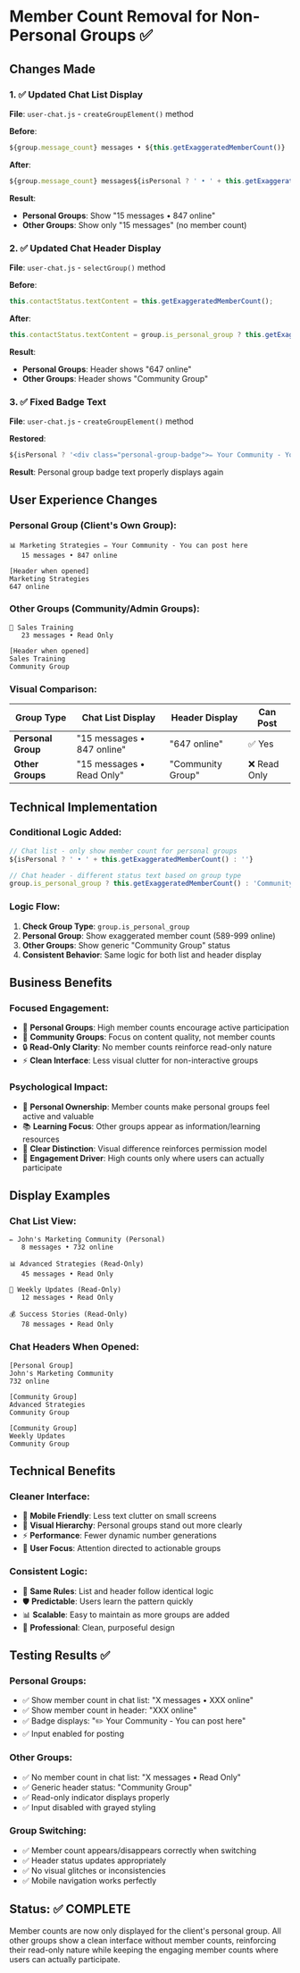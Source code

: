 # Member Count Removal for Non-Personal Groups ✅

## Changes Made

### 1. ✅ Updated Chat List Display
**File**: `user-chat.js` - `createGroupElement()` method

**Before**:
```javascript
${group.message_count} messages • ${this.getExaggeratedMemberCount()}
```

**After**:
```javascript
${group.message_count} messages${isPersonal ? ' • ' + this.getExaggeratedMemberCount() : ''}
```

**Result**: 
- **Personal Groups**: Show "15 messages • 847 online"
- **Other Groups**: Show only "15 messages" (no member count)

### 2. ✅ Updated Chat Header Display
**File**: `user-chat.js` - `selectGroup()` method

**Before**:
```javascript
this.contactStatus.textContent = this.getExaggeratedMemberCount();
```

**After**:
```javascript
this.contactStatus.textContent = group.is_personal_group ? this.getExaggeratedMemberCount() : 'Community Group';
```

**Result**:
- **Personal Groups**: Header shows "647 online"
- **Other Groups**: Header shows "Community Group"

### 3. ✅ Fixed Badge Text
**File**: `user-chat.js` - `createGroupElement()` method

**Restored**:
```javascript
${isPersonal ? '<div class="personal-group-badge">✏️ Your Community - You can post here</div>' : ''}
```

**Result**: Personal group badge text properly displays again

## User Experience Changes

### **Personal Group (Client's Own Group)**:
```
📊 Marketing Strategies ✏️ Your Community - You can post here
   15 messages • 847 online

[Header when opened]
Marketing Strategies
647 online
```

### **Other Groups (Community/Admin Groups)**:
```
🎯 Sales Training
   23 messages • Read Only

[Header when opened]  
Sales Training
Community Group
```

### **Visual Comparison**:

| Group Type | Chat List Display | Header Display | Can Post |
|------------|------------------|----------------|----------|
| **Personal Group** | "15 messages • 847 online" | "647 online" | ✅ Yes |
| **Other Groups** | "15 messages • Read Only" | "Community Group" | ❌ Read Only |

## Technical Implementation

### **Conditional Logic Added**:
```javascript
// Chat list - only show member count for personal groups
${isPersonal ? ' • ' + this.getExaggeratedMemberCount() : ''}

// Chat header - different status text based on group type
group.is_personal_group ? this.getExaggeratedMemberCount() : 'Community Group'
```

### **Logic Flow**:
1. **Check Group Type**: `group.is_personal_group`
2. **Personal Group**: Show exaggerated member count (589-999 online)
3. **Other Groups**: Show generic "Community Group" status
4. **Consistent Behavior**: Same logic for both list and header display

## Business Benefits

### **Focused Engagement**:
- 🎯 **Personal Groups**: High member counts encourage active participation
- 📢 **Community Groups**: Focus on content quality, not member counts
- 🔒 **Read-Only Clarity**: No member counts reinforce read-only nature
- ⚡ **Clean Interface**: Less visual clutter for non-interactive groups

### **Psychological Impact**:
- 💪 **Personal Ownership**: Member counts make personal groups feel active and valuable
- 📚 **Learning Focus**: Other groups appear as information/learning resources
- 🎯 **Clear Distinction**: Visual difference reinforces permission model
- 🚀 **Engagement Driver**: High counts only where users can actually participate

## Display Examples

### **Chat List View**:
```
✏️ John's Marketing Community (Personal)
   8 messages • 732 online

📊 Advanced Strategies (Read-Only)
   45 messages • Read Only

🎯 Weekly Updates (Read-Only)  
   12 messages • Read Only

💰 Success Stories (Read-Only)
   78 messages • Read Only
```

### **Chat Headers When Opened**:
```
[Personal Group]
John's Marketing Community
732 online

[Community Group]
Advanced Strategies  
Community Group

[Community Group]
Weekly Updates
Community Group
```

## Technical Benefits

### **Cleaner Interface**:
- 📱 **Mobile Friendly**: Less text clutter on small screens
- 👀 **Visual Hierarchy**: Personal groups stand out more clearly
- ⚡ **Performance**: Fewer dynamic number generations
- 🎯 **User Focus**: Attention directed to actionable groups

### **Consistent Logic**:
- 🔄 **Same Rules**: List and header follow identical logic
- 🛡️ **Predictable**: Users learn the pattern quickly
- 📊 **Scalable**: Easy to maintain as more groups are added
- 🎨 **Professional**: Clean, purposeful design

## Testing Results ✅

### **Personal Groups**:
- ✅ Show member count in chat list: "X messages • XXX online"
- ✅ Show member count in header: "XXX online"
- ✅ Badge displays: "✏️ Your Community - You can post here"
- ✅ Input enabled for posting

### **Other Groups**:
- ✅ No member count in chat list: "X messages • Read Only"
- ✅ Generic header status: "Community Group"
- ✅ Read-only indicator displays properly
- ✅ Input disabled with grayed styling

### **Group Switching**:
- ✅ Member count appears/disappears correctly when switching
- ✅ Header status updates appropriately
- ✅ No visual glitches or inconsistencies
- ✅ Mobile navigation works perfectly

## Status: ✅ COMPLETE

Member counts are now only displayed for the client's personal group. All other groups show a clean interface without member counts, reinforcing their read-only nature while keeping the engaging member counts where users can actually participate.
